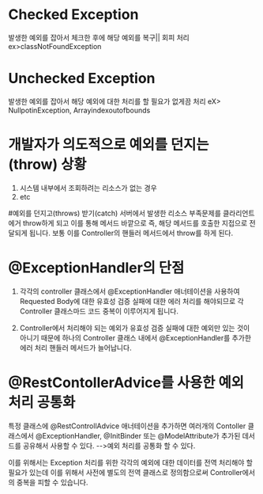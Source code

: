 # Checked Exception

발생한 예외를 잡아서 체크한 후에 해당 예외를 복구|| 회피 처리
ex>classNotFoundException

# Unchecked Exception
발생한 예외를 잡아서 해당 예외에 대한 처리를 할 필요가 없게끔 처리
eX> NullpotinException, Arrayindexoutofbounds

# 개발자가 의도적으로 예외를 던지는(throw) 상황

1. 시스템 내부에서 조회하려는 리소스가 없는 경우
2. etc

#예외를 던지고(throws) 받기(catch)
서버에서 발생한 리소스 부족문제를 클라리언트에거 throw하게 되고 이를 
통해 메서드 바깥으로 즉, 해당 메서드를 호출한 지접으로 전달되게 됩니다.
보통 이를 Controller의 핸들러 메서드에서 throw를 하게 된다.

# @ExceptionHandler의 단점
1. 각각의 controller 클래스에서 @ExceptionHandler 애너테이션을 사용하여 Requested Body에 대한 유효성 검증 실패에 대한 에러 처리를 해야되므로 
    각 Controller 클래스마드 코드 중복이 이루어지게 됩니다.
    
2. Controller에서 처리해야 되는 예외가 유효성 검증 실패에 대한 예외만 있는 것이 아니기 때문에 하나의 Controller 클래스 내에서 @ExceptionHandler를 추가한
에러 처리 핸들러 메서드가 늘어납니다. 


# @RestContollerAdvice를 사용한 예외 처리 공통화

특정 클래스에 @RestControllAdvice 애너테이션을 추가하면 여러개의 Contoller 클래스에서 
@ExceptionHandler, @InitBinder 또는 @ModelAttribute가 추가된 데서드를 공유해서 사용할 수 있다.
-->예외 처리를 공통화 할 수 있다.

이를 위해서는 Exception 처리를 위한 각각의 예외에 대한 데이터를 전역 처리해야 할 필요가 있는데 이를 위해서 
사전에 별도의 전역 클래스로 정의함으로써 Controller에서의 중복을 피할 수 있습니다.


